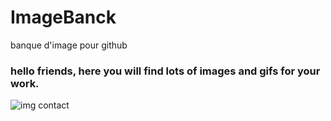 # ImageBanck
banque d'image pour github

### hello friends, here you will find lots of images and gifs for your work.

![img contact](https://github.com/franckdun/Img-Banck/blob/main/img/github.svg)
